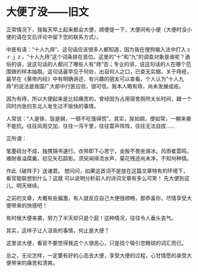 # 大便了没——旧文 #
正常情况下，我每天早上起来都会大便，顺便提一下，大便间有小便（大便时没小便的请在文后评论中留下您的联系方式）。

中医有语：“十人九痔”。这句话应该很多人都知道，因为我在搜狗输入法中打入ｓｒｊｚ，“十人九痔”这个词条排在首位。这里的“十”和“九”的调查对象是谁呢？通俗的讲，说这句话的人都问了哪些人有“痔”否；专业的讲，说这句话的人在哪个范围做的样本抽取。这句话最早见于何处，出自何人之口，已查无实据。关于痔疮，最早在《黄帝内经》中有明确讲述，有兴趣的朋友可以查看。个人认为“十人九痔”的说法是我国广大郎中行医应验，很可信。我本人略有痔，尚未发展成疮。

因为有痔，所以大便起来是比较痛苦的，曾经因为占用宿舍厕所太长时间，跟一个同时内急的东北人发生过不愉快的事情。

人常说：“人是铁，饭是钢，一顿不吃饿得慌”。其实，尿如纲，便如常，一朝来袭不能抗。往往风雨交加，往往一泻千里，往往雷声阵阵，往往无法自拔……

正所谓：

笔墨砚台不成，独携锦书速行。衣带即下心思宁，金股不畏坐骑冰。风雨崔雷鸣。
难耐香溢腐羹，初见矢石踪影。须臾闻得流水声，菊花残迹尚未净，不知何种情。

作此《破阵子》送诸君。
想问问，如果这首词不是放在这篇文章特有的环境下，看官能联想到什么？这就
可以说明分析前人的诗词文章有多么可笑！
先大便到这儿，明天继续。

之前的文章，大概有些偏激，有人就反应自己大便很顺畅，那恭喜你，尽情享受大便带来的快感吧！

有时候大便来袭，努力了半天却只是个屁！这种情况，往往令人垂头丧气。

其实，这样子让人沮丧的事情，何止是大便？

这里谈大便，看官不要觉得我这个人很恶心，只是找个吸引您眼球的词汇而已。

总之，无论怎样，一定要有好的心态去大便，享受大便的过程，心甘情愿的承受大便带来的痛苦和清爽。